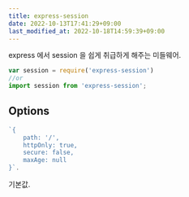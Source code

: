 ```yaml
---
title: express-session
date: 2022-10-13T17:41:29+09:00
last_modified_at: 2022-10-18T14:59:39+09:00
---
```

express 에서 session 을 쉽게 취급하게 해주는 미들웨어.

```js
var session = require('express-session')
//or
import session from 'express-session';
```

## Options

```js
`{ 
	path: '/',
	httpOnly: true, 
	secure: false, 
	maxAge: null 
}`.
```

기본값.


